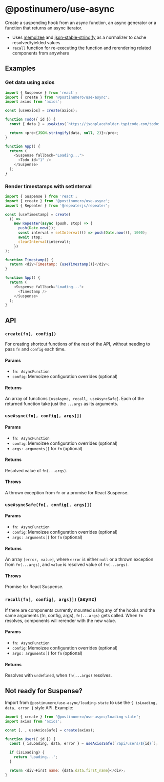 # @postinumero/use-async

Create a suspending hook from an async function, an async generator or a function that returns an async iterator.

- Uses [memoizee](https://www.npmjs.com/package/memoizee) and [json-stable-stringify](https://www.npmjs.com/package/json-stable-stringify) as a normalizer to cache resolved/yielded values
- `recall` function for re-executing the function and rerendering related components from anywhere

## Examples

### Get data using axios

```js
import { Suspense } from 'react';
import { create } from '@postinumero/use-async';
import axios from 'axios';

const [useAxios] = create(axios);

function Todo({ id }) {
  const { data } = useAxios(`https://jsonplaceholder.typicode.com/todos/${id}`);

  return <pre>{JSON.stringify(data, null, 2)}</pre>;
}

function App() {
  return (
    <Suspense fallback="Loading...">
      <Todo id="1" />
    </Suspense>
  );
}
```

### Render timestamps with setInterval

```js
import { Suspense } from 'react';
import { create } from '@postinumero/use-async';
import { Repeater } from '@repeaterjs/repeater';

const [useTimestamp] = create(
  () =>
    new Repeater(async (push, stop) => {
      push(Date.now());
      const interval = setInterval(() => push(Date.now()), 1000);
      await stop;
      clearInterval(interval);
    })
);

function Timestamp() {
  return <div>Timestamp: {useTimestamp()}</div>;
}

function App() {
  return (
    <Suspense fallback="Loading...">
      <Timestamp />
    </Suspense>
  );
}
```

## API

### `create(fn[, config])`

For creating shortcut functions of the rest of the API, without needing to pass `fn` and `config` each time.

#### Params

- `fn: AsyncFunction`
- `config`: Memoizee configuration overrides (optional)

#### Returns

An array of functions `[useAsync, recall, useAsyncSafe]`. Each of the returned function take just the `...args` as its arguments.

### `useAsync(fn[, config[, args]])`

#### Params

- `fn: AsyncFunction`
- `config`: Memoizee configuration overrides (optional)
- `args: arguments[]` for `fn` (optional)

#### Returns

Resolved value of `fn(...args)`.

#### Throws

A thrown exception from `fn` or a promise for React Suspense.

### `useAsyncSafe(fn[, config[, args]])`

#### Params

- `fn: AsyncFunction`
- `config`: Memoizee configuration overrides (optional)
- `args: arguments[]` for `fn` (optional)

#### Returns

An array `[error, value]`, where `error` is either `null` or a thrown exception from `fn(...args)`, and `value` is resolved value of `fn(...args)`.

#### Throws

Promise for React Suspense.

### `recall(fn[, config[, args]])` (async)

If there are components currently mounted using any of the hooks and the same arguments (fn, config, args), `fn(...args)` gets called. When `fn` resolves, components will rerender with the new value.

#### Params

- `fn: AsyncFunction`
- `config`: Memoizee configuration overrides (optional)
- `args: arguments[]` for `fn` (optional)

#### Returns

Resolves with `undefined`, when `fn(...args)` resolves.

## Not ready for Suspense?

Import from `@postinumero/use-async/loading-state` to use the `{ isLoading, data, error }` style API. Example:

```js
import { create } from '@postinumero/use-async/loading-state';
import axios from 'axios';

const [, , useAxiosSafe] = create(axios);

function User({ id }) {
  const { isLoading, data, error } = useAxiosSafe(`/api/users/${id}`);

  if (isLoading) {
    return 'Loading...';
  }

  return <div>First name: {data.data.first_name}</div>;
}
```
